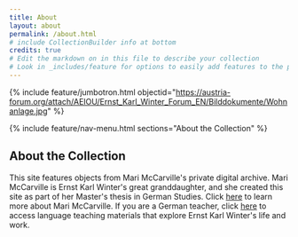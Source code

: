 ```yaml
---
title: About
layout: about
permalink: /about.html
# include CollectionBuilder info at bottom
credits: true
# Edit the markdown on in this file to describe your collection
# Look in _includes/feature for options to easily add features to the page
---
```


{% include feature/jumbotron.html objectid="https://austria-forum.org/attach/AEIOU/Ernst_Karl_Winter_Forum_EN/Bilddokumente/Wohnanlage.jpg" %}

{% include feature/nav-menu.html sections="About the Collection" %}

## About the Collection
This site features objects from Mari McCarville's private digital archive. Mari McCarville is Ernst Karl Winter's great granddaughter, and she created this site as part of her Master's thesis in German Studies. Click [here](https://www.linkedin.com/in/marimccarville/) to learn more about Mari McCarville. If you are a German teacher, click [here](https://drive.google.com/drive/folders/1kcDV2HTOv9J_epONyc2UIJPc6n5eMA38?usp=sharing) to access language teaching materials that explore Ernst Karl Winter's life and work.  

